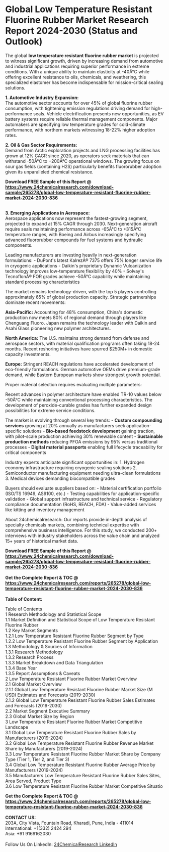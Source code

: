 <h1>Global Low Temperature Resistant Fluorine Rubber Market Research Report 2024-2030 (Status and Outlook)</h1><p>The global <strong>low temperature resistant fluorine rubber market</strong> is projected to witness significant growth, driven by increasing demand from automotive and industrial applications requiring superior performance in extreme conditions. With a unique ability to maintain elasticity at -40Â°C while offering excellent resistance to oils, chemicals, and weathering, this specialized elastomer has become indispensable for mission-critical sealing solutions.</p><p><strong>1. Automotive Industry Expansion:</strong><br>
The automotive sector accounts for over 45% of global fluorine rubber consumption, with tightening emission regulations driving demand for high-performance seals. Vehicle electrification presents new opportunities, as EV battery systems require reliable thermal management components. Major automakers are specifying low temperature grades for cold-climate performance, with northern markets witnessing 18-22% higher adoption rates.</p><p><strong>2. Oil &amp; Gas Sector Requirements:</strong><br>
Demand from Arctic exploration projects and LNG processing facilities has grown at 12% CAGR since 2020, as operators seek materials that can withstand -50Â°C to +200Â°C operational windows. The growing focus on sour gas fields (containing H2S) particularly benefits fluororubber adoption given its unparalleled chemical resistance.</p><div><b>Download FREE Sample of this Report @ 
            <a href="https://www.24chemicalresearch.com/download-sample/265278/global-low-temperature-resistant-fluorine-rubber-market-2024-2030-836">
            https://www.24chemicalresearch.com/download-sample/265278/global-low-temperature-resistant-fluorine-rubber-market-2024-2030-836</a></b></div><br><p><strong>3. Emerging Applications in Aerospace:</strong><br>
Aerospace applications now represent the fastest-growing segment, projected to expand at 15% CAGR through 2030. Next-generation aircraft require seals maintaining performance across -65Â°C to +315Â°C temperature ranges, with Boeing and Airbus increasingly specifying advanced fluororubber compounds for fuel systems and hydraulic components.</p><p>Leading manufacturers are investing heavily in next-generation formulations:
- DuPont's latest KalrezÂ® 7375 offers 75% longer service life in cryogenic applications
- Daikin's proprietary Dynamic Vulcanization technology improves low-temperature flexibility by 40%
- Solvay's TecnoflonÂ® FOR grades achieve -50Â°C capability while maintaining standard processing characteristics</p><p>The market remains technology-driven, with the top 5 players controlling approximately 65% of global production capacity. Strategic partnerships dominate recent movements:</p><p><strong>Asia-Pacific:</strong> Accounting for 48% consumption, China's domestic production now meets 80% of regional demand through players like Chenguang Fluoro. Japan remains the technology leader with Daikin and Asahi Glass pioneering new polymer architectures.</p><p><strong>North America:</strong> The U.S. maintains strong demand from defense and aerospace sectors, with material qualification programs often taking 18-24 months. Recent reshoring initiatives have spurred $250M+ in domestic capacity investments.</p><p><strong>Europe:</strong> Stringent REACH regulations have accelerated development of eco-friendly formulations. German automotive OEMs drive premium-grade demand, while Eastern European markets show strongest growth potential.</p><p>Proper material selection requires evaluating multiple parameters:</p><p>Recent advances in polymer architecture have enabled TR-10 values below -50Â°C while maintaining conventional processing characteristics. The development of peroxide-curable grades has further expanded design possibilities for extreme service conditions.</p><p>The market is evolving through several key trends:
- <strong>Custom compounding services</strong> growing at 20% annually as manufacturers seek application-specific solutions
- <strong>Bio-based feedstock development</strong> gaining traction, with pilot-scale production achieving 30% renewable content
- <strong>Sustainable production methods</strong> reducing PFOA emissions by 95% versus traditional processes
- <strong>Digital material passports</strong> enabling full lifecycle traceability for critical components</p><p>Industry experts anticipate significant opportunities in:
1. Hydrogen economy infrastructure requiring cryogenic sealing solutions
2. Semiconductor manufacturing equipment needing ultra-clean formulations
3. Medical devices demanding biocompatible grades</p><p>Buyers should evaluate suppliers based on:
- Material certification portfolio (ISO/TS 16949, AS9100, etc.)
- Testing capabilities for application-specific validation
- Global support infrastructure and technical service
- Regulatory compliance documentation (RoHS, REACH, FDA)
- Value-added services like kitting and inventory management</p><p>About 24chemicalresearch: Our reports provide in-depth analysis of specialty chemicals markets, combining technical expertise with comprehensive business intelligence. For this study, we conducted 200+ interviews with industry stakeholders across the value chain and analyzed 15+ years of historical market data.</p><div><b>Download FREE Sample of this Report @ 
            <a href="https://www.24chemicalresearch.com/download-sample/265278/global-low-temperature-resistant-fluorine-rubber-market-2024-2030-836">
            https://www.24chemicalresearch.com/download-sample/265278/global-low-temperature-resistant-fluorine-rubber-market-2024-2030-836</a></b></div><br><div><b>Get the Complete Report & TOC @ 
            <a href="https://www.24chemicalresearch.com/reports/265278/global-low-temperature-resistant-fluorine-rubber-market-2024-2030-836">
            https://www.24chemicalresearch.com/reports/265278/global-low-temperature-resistant-fluorine-rubber-market-2024-2030-836</a></b></div><br>
            <b>Table of Content:</b><p>Table of Contents<br />
1 Research Methodology and Statistical Scope<br />
1.1 Market Definition and Statistical Scope of Low Temperature Resistant Fluorine Rubber<br />
1.2 Key Market Segments<br />
1.2.1 Low Temperature Resistant Fluorine Rubber Segment by Type<br />
1.2.2 Low Temperature Resistant Fluorine Rubber Segment by Application<br />
1.3 Methodology & Sources of Information<br />
1.3.1 Research Methodology<br />
1.3.2 Research Process<br />
1.3.3 Market Breakdown and Data Triangulation<br />
1.3.4 Base Year<br />
1.3.5 Report Assumptions & Caveats<br />
2 Low Temperature Resistant Fluorine Rubber Market Overview<br />
2.1 Global Market Overview<br />
2.1.1 Global Low Temperature Resistant Fluorine Rubber Market Size (M USD) Estimates and Forecasts (2019-2030)<br />
2.1.2 Global Low Temperature Resistant Fluorine Rubber Sales Estimates and Forecasts (2019-2030)<br />
2.2 Market Segment Executive Summary<br />
2.3 Global Market Size by Region<br />
3 Low Temperature Resistant Fluorine Rubber Market Competitive Landscape<br />
3.1 Global Low Temperature Resistant Fluorine Rubber Sales by Manufacturers (2019-2024)<br />
3.2 Global Low Temperature Resistant Fluorine Rubber Revenue Market Share by Manufacturers (2019-2024)<br />
3.3 Low Temperature Resistant Fluorine Rubber Market Share by Company Type (Tier 1, Tier 2, and Tier 3)<br />
3.4 Global Low Temperature Resistant Fluorine Rubber Average Price by Manufacturers (2019-2024)<br />
3.5 Manufacturers Low Temperature Resistant Fluorine Rubber Sales Sites, Area Served, Product Type<br />
3.6 Low Temperature Resistant Fluorine Rubber Market Competitive Situatio</p><div><b>Get the Complete Report & TOC @ 
            <a href="https://www.24chemicalresearch.com/reports/265278/global-low-temperature-resistant-fluorine-rubber-market-2024-2030-836">
            https://www.24chemicalresearch.com/reports/265278/global-low-temperature-resistant-fluorine-rubber-market-2024-2030-836</a></b></div><br><b>CONTACT US:</b><br>
            203A, City Vista, Fountain Road, Kharadi, Pune, India - 411014<br>
            International: +1(332) 2424 294<br>
            Asia: +91 9169162030 <br><br>
            Follow Us On LinkedIn: <a href="https://www.linkedin.com/company/24chemicalresearch/">24ChemicalResearch LinkedIn</a>